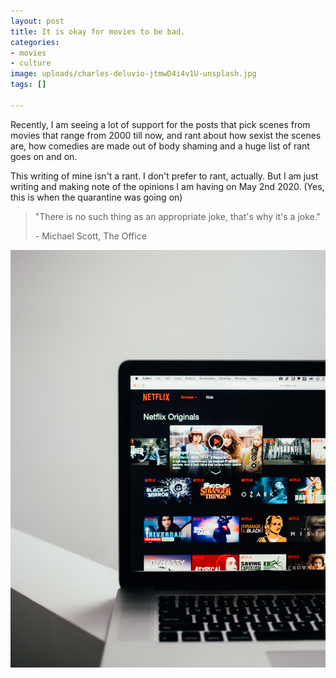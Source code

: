 ```yaml
---
layout: post
title: It is okay for movies to be bad.
categories:
- movies
- culture
image: uploads/charles-deluvio-jtmwD4i4v1U-unsplash.jpg
tags: []

---
```

Recently, I am seeing a lot of support for the posts that pick scenes from movies that range from 2000 till now, and rant about how sexist the scenes are, how comedies are made out of body shaming and a huge list of rant goes on and on.

This writing of mine isn't a rant. I don't prefer to rant, actually. But I am just writing and making note of the opinions I am having on May 2nd 2020. (Yes, this is when the quarantine was going on)

> "There is no such thing as an appropriate joke, that's why it's a joke."
>
> \- Michael Scott, The Office

![](/uploads/charles-deluvio-jtmwD4i4v1U-unsplash.jpg)